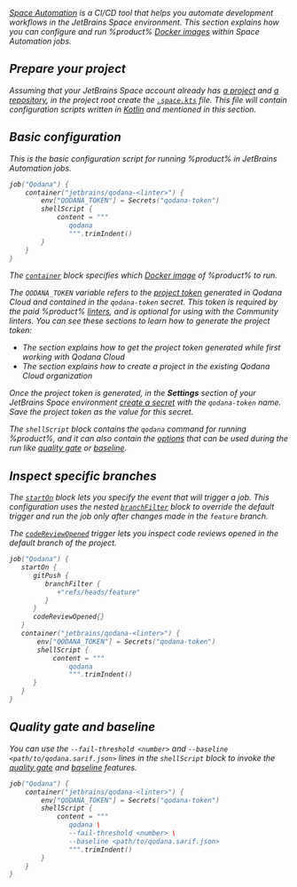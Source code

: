 [//]: # (title: Space Automation)

<var name="Space-cr-project" value="https://www.jetbrains.com/help/space/create-a-project.html"/>
<var name="Space-repo" value="https://www.jetbrains.com/help/space/repositories.html"/>
<var name="Space-config" value="https://www.jetbrains.com/help/space/automation-getting-started.html"/>
<var name="Space-secret" value="https://www.jetbrains.com/help/space/secrets-and-parameters.html#creating-secrets-and-parameters"/>
<var name="Space-starton" value="https://www.jetbrains.com/help/space/run-a-job-on-event-trigger.html#set-job-triggers"/>
<var name="Space-filter" value="https://www.jetbrains.com/help/space/run-a-job-on-event-trigger.html#filter-by-branch"/>
<var name="Space-creview" value="https://www.jetbrains.com/help/space/automation-dsl.html#codereviewopened"/>

[Space Automation](https://www.jetbrains.com/help/space/automation-concepts.html) is a CI/CD tool that helps you automate 
development workflows in the JetBrains Space environment. This section explains how you can configure and run %product% 
[Docker images](docker-images.md) within Space Automation jobs.

## Prepare your project

Assuming that your JetBrains Space account already has [a project](%Space-cr-project%) and 
[a repository](%Space-repo%), in the project root create the [`.space.kts`](%Space-config%) file. This 
file will contain configuration scripts written in [Kotlin](https://kotlinlang.org/) and mentioned in this section.

## Basic configuration

This is the basic configuration script for running %product% in JetBrains Automation jobs. 

```kotlin
job("Qodana") {
    container("jetbrains/qodana-<linter>") {
        env["QODANA_TOKEN"] = Secrets("qodana-token")
        shellScript {
            content = """
               qodana
               """.trimIndent()
        }
    }
}
```

The [`container`](https://www.jetbrains.com/help/space/run-a-step-in-a-container.html) block specifies which 
[Docker image](docker-images.md) of %product% to run.  

The `QODANA_TOKEN` variable refers to the [project token](project-token.md) generated in Qodana Cloud and contained in 
the `qodana-token` secret. This token is required by the paid %product% [linters](pricing.md#pricing-linters-licenses), 
and is optional for using with the Community linters. You can see these sections to learn how to generate the project token:

* The [](cloud-onboarding.md) section explains how to get the project token generated while first working with Qodana Cloud
* The [](cloud-projects.xml#cloud-manage-projects) section explains how to create a project in the existing Qodana Cloud organization

Once the project token is generated, in the **Settings** section of your JetBrains Space environment 
[create a secret](%Space-secret%) with the `qodana-token` name. Save the project token as the value for this secret.

The `shellScript` block contains the `qodana` command for running %product%, and it can also contain the 
[options](docker-image-configuration.xml) that can be used during the run like [quality gate](quality-gate.xml) or 
[baseline](baseline.xml).

## Inspect specific branches

The [`startOn`](%Space-starton%) block lets you specify the event that will trigger a job. This configuration 
uses the nested [`branchFilter`](%Space-filter%) block to override the default trigger and run the job only
after changes made in the `feature` branch. 

The [`codeReviewOpened`](%Space-creview%) trigger lets you inspect code reviews opened in the default branch of 
the project.

```kotlin
job("Qodana") {
   startOn {
      gitPush {
         branchFilter {
            +"refs/heads/feature"
         }
      }
      codeReviewOpened{}
   }
   container("jetbrains/qodana-<linter>") {
       env["QODANA_TOKEN"] = Secrets("qodana-token")
       shellScript {
           content = """
               qodana
               """.trimIndent()
      }
   }
}
```

## Quality gate and baseline

You can use the `--fail-threshold <number>` and `--baseline <path/to/qodana.sarif.json>` lines in the `shellScript` 
block to invoke the [quality gate](quality-gate.xml) and [baseline](baseline.xml) features.

```kotlin
job("Qodana") {
    container("jetbrains/qodana-<linter>") {
        env["QODANA_TOKEN"] = Secrets("qodana-token")
        shellScript {
            content = """
               qodana \
               --fail-threshold <number> \ 
               --baseline <path/to/qodana.sarif.json>
               """.trimIndent()
        }
    }
}
```

